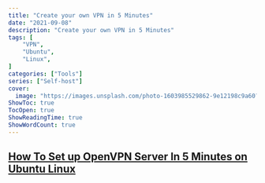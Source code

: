```yaml
---
title: "Create your own VPN in 5 Minutes"
date: "2021-09-08"
description: "Create your own VPN in 5 Minutes"
tags: [
    "VPN",
    "Ubuntu",
    "Linux",
]
categories: ["Tools"]
series: ["Self-host"]
cover:
  image: "https://images.unsplash.com/photo-1603985529862-9e12198c9a60?crop=entropy&cs=tinysrgb&fit=max&fm=jpg&ixid=MnwxMTc3M3wwfDF8c2VhcmNofDF8fFZQTnxlbnwwfHx8fDE2MzEwNzkzODY&ixlib=rb-1.2.1&q=80&w=2000"
ShowToc: true
TocOpen: true
ShowReadingTime: true
ShowWordCount: true
---
```


## [How To Set up OpenVPN Server In 5 Minutes on Ubuntu Linux](https://www.cyberciti.biz/faq/howto-setup-openvpn-server-on-ubuntu-linux-14-04-or-16-04-lts/)